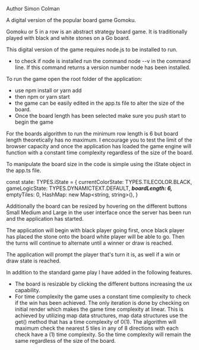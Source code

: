 Author Simon Colman

A digital version of the popular board game Gomoku.

Gomoku or 5 in a row is an abstract strategy board game. It is traditionally played with black and white stones on a Go board. 

This digital version of the game requires node.js to be installed to run.

* to check if node is installed run the command node --v in the command line. If this command returns a version number node has been installed.

To run the game open the root folder of the application:

* use npm install or yarn add 
* then npm or yarn start
* the game can be easily edited in the app.ts file to alter the size of the board.
* Once the board length has been selected make sure you push start to begin the game

For the boards algorithm to run the minimum row length is 6 but board length theoretically has no maximum. I encourage you to test the limit of the browser capacity and once the application has loaded the game engine will function with a constant time complexity regardless of the size of the board. 

To manipulate the board size in the code is simple using the iState object in the app.ts file. 

const state: TYPES.iState = {
    currentColorState: TYPES.TILECOLOR.BLACK,
    gameLogicState: TYPES.DYNAMICTEXT.DEFAULT,
***boardLength: 6,***
    emptyTiles: 0,
    HashMap: new Map<string, string>(),
}

Additionally the board can be resized by hovering on the different buttons Small Medium and Large in the user interface once the server has been run and the application has started.

The application will begin with black player going first, once black player has placed the stone onto the board white player will be able to go. Then the turns will continue to alternate until a winner or draw is reached. 

The application will prompt the player that's turn it is, as well if a win or draw state is reached.

In addition to the standard game play I have added in the following features. 

* The board is resizable by clicking the different buttons increasing the ux capability. 
* For time complexity the game uses a constant time complexity to check if the win has been achieved. The only iteration is done by checking on initial render which makes the game time complexity at linear. This is achieved by utilizing map data structures, map data structures use the get() method that has a time complexity of 0(1). The algorithm will maximum check the nearest 5 tiles in any of 8 directions with each check have a (1) time complexity. So the time complexity will remain the same regardless of the size of the board. 




